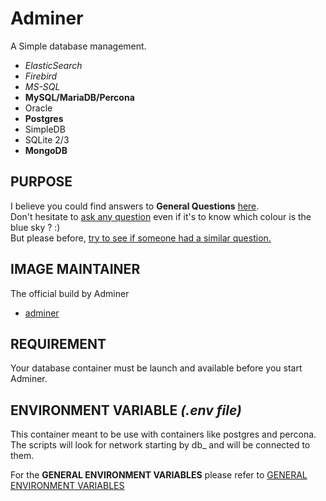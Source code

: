 # Adminer
A Simple database management.  
- *ElasticSearch*  
- *Firebird*  
- *MS-SQL*  
- **MySQL/MariaDB/Percona**  
- Oracle  
- **Postgres**  
- SimpleDB  
- SQLite 2/3  
- **MongoDB**  

## PURPOSE
I believe you could find answers to **General Questions** <a href="../../README.md" title="" target="_blank">here</a>.  
Don't hesitate to <a href="https://github.com/jodumont/docker/issues/new" title="Ask a question by submitting an issue on github." target="_blank">ask any question</a> even if it's to know which colour is the blue sky ? :)  
But please before, <a href="https://github.com/jodumont/docker/issues?utf8=%E2%9C%93&q=is%3Aissue" title="Please look for a similar question through all the issues before opening a new one." target="_blank">try to see if someone had a similar question.</a>
## IMAGE MAINTAINER
The official build by Adminer  
- <a href="https://hub.docker.com/_/adminer/" title="Adminer a simple database management." target="_blank">adminer</a>
## REQUIREMENT
Your database container must be launch and available before you start Adminer.  

## ENVIRONMENT VARIABLE *(.env file)*  
This container meant to be use with containers like postgres and percona. The scripts will look for network starting by db_ and will be connected to them.  

For the **GENERAL ENVIRONMENT VARIABLES** please refer to <a href="../ENV.md" title="GENERAL ENVIRONMENT VARIABLES" target="">GENERAL ENVIRONMENT VARIABLES</a> 